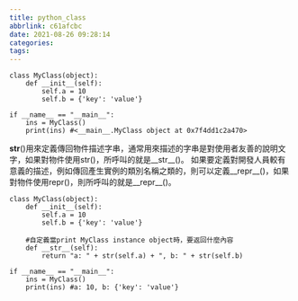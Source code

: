 ```yaml
---
title: python_class
abbrlink: c61afcbc
date: 2021-08-26 09:28:14
categories:
tags:
---
```

```
class MyClass(object):
    def __init__(self):
        self.a = 10
        self.b = {'key': 'value'}

if __name__ == "__main__":
    ins = MyClass()
    print(ins) #<__main__.MyClass object at 0x7f4dd1c2a470>
```

__str__()用來定義傳回物件描述字串，通常用來描述的字串是對使用者友善的說明文字，如果對物件使用str()，所呼叫的就是__str__()。
如果要定義對開發人員較有意義的描述，例如傳回產生實例的類別名稱之類的，則可以定義__repr__()，如果對物件使用repr()，則所呼叫的就是__repr__()。

```
class MyClass(object):
    def __init__(self):
        self.a = 10
        self.b = {'key': 'value'}

    #自定義當print MyClass instance object時，要返回什麼內容
    def __str__(self):
        return "a: " + str(self.a) + ", b: " + str(self.b)

if __name__ == "__main__":
    ins = MyClass()
    print(ins) #a: 10, b: {'key': 'value'}
```